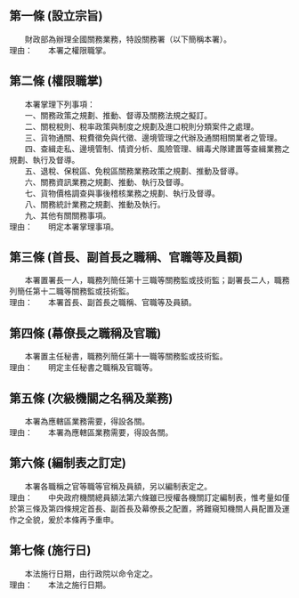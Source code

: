 第一條 (設立宗旨)
-----------------
　　財政部為辦理全國關務業務，特設關務署（以下簡稱本署）。  
理由：　　本署之權限職掌。

第二條 (權限職掌)
-----------------
　　本署掌理下列事項：  
　　一、關務政策之規劃、推動、督導及關務法規之擬訂。  
　　二、關稅稅則、稅率政策與制度之規劃及進口稅則分類案件之處理。  
　　三、貨物通關、稅費徵免與代徵、邊境管理之代辦及通關相關業者之管理。  
　　四、查緝走私、邊境管制、情資分析、風險管理、緝毒犬隊建置等查緝業務之規劃、執行及督導。  
　　五、退稅、保稅區、免稅區關務業務政策之規劃、推動及督導。  
　　六、關務資訊業務之規劃、推動、執行及督導。  
　　七、貨物價格調查與事後稽核業務之規劃、執行及督導。  
　　八、關務統計業務之規劃、推動及執行。  
　　九、其他有關關務事項。  
理由：　　明定本署掌理事項。

第三條 (首長、副首長之職稱、官職等及員額)
-----------------------------------------
　　本署置署長一人，職務列簡任第十三職等關務監或技術監；副署長二人，職務列簡任第十二職等關務監或技術監。  
理由：　　本署首長、副首長之職稱、官職等及員額。

第四條 (幕僚長之職稱及官職)
---------------------------
　　本署置主任秘書，職務列簡任第十一職等關務監或技術監。  
理由：　　明定主任秘書之職稱及官職等。

第五條 (次級機關之名稱及業務)
-----------------------------
　　本署為應轄區業務需要，得設各關。  
理由：　　本署為應轄區業務需要，得設各關。　　

第六條 (編制表之訂定)
---------------------
　　本署各職稱之官等職等官稱及員額，另以編制表定之。  
理由：　　中央政府機關總員額法第六條雖已授權各機關訂定編制表，惟考量如僅於第三條及第四條規定首長、副首長及幕僚長之配置，將難窺知機關人員配置及運作之全貌，爰於本條再予重申。

第七條 (施行日)
---------------
　　本法施行日期，由行政院以命令定之。  
理由：　　本法之施行日期。